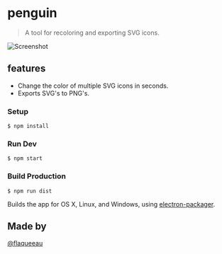 # penguin

> A tool for recoloring and exporting SVG icons.


![Screenshot](http://i.imgur.com/eWbBDq8.png)


## features
- Change the color of multiple SVG icons in seconds.
- Exports SVG's to PNG's.

### Setup

```
$ npm install
```

### Run Dev

```
$ npm start
```

### Build Production

```
$ npm run dist
```

Builds the app for OS X, Linux, and Windows, using [electron-packager](https://github.com/maxogden/electron-packager).


## Made by

[@flaqueeau](https://twitter.com/flaqueeau)
